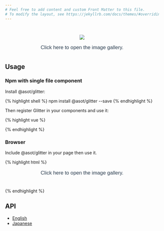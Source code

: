 ```yaml
---
# Feel free to add content and custom Front Matter to this file.
# To modify the layout, see https://jekyllrb.com/docs/themes/#overriding-theme-defaults
---
```


<script src="https://unpkg.com/vue"></script>
<script src="https://unpkg.com/@asot/glitter/dist/Glitter.umd.min.js"></script>

<link rel="stylesheet" href="https://unpkg.com/@asot/glitter/dist//Glitter.css">

<div id="app">
  <glitter v-bind:images="[
    { src: '/Glitter/assets/images/coffee3.jpg',
      caption: 'Photo by Emre Gencer on Unsplash' },
    { src: '/Glitter/assets/images/coffee2.jpeg',
      caption: 'Photo by Danielle MacInnes on Unsplash' },
    { src: '/Glitter/assets/images/coffee1.jpeg',
      caption: 'Photo by Jakub Dziubak on Unsplash' }
  ]">
    <div>
      <img class="top"
           src="/Glitter/assets/images/coffee1.jpeg"
      />
      <p>Click here to open the image gallery.</p>
    </div>
  </glitter>
</div>

<script>
// Local Registration
new Vue({
  components: {
    glitter: Glitter
  }
}).$mount('#app')
</script>

<style>
#app {
  font-family: 'Avenir', Helvetica, Arial, sans-serif;
  text-align: center;
  color: #2c3e50;
  margin: 0 0 40px;
  font-size: 1.2em;
}

.top {
  max-width: 80%;
  cursor: pointer;
  margin-top: 30px;
}

.top:hover {
  opacity: .7;
}
</style>

## Usage

### Npm with single file component

Install @asot/glitter:

{% highlight shell %}
npm install @asot/glitter --save
{% endhighlight %}

Then register Glitter in your components and use it:

{% highlight vue %}
<template>
  <div id="app">
    <glitter v-bind:images="[
      '/path/to/image',
      // Or you can specify a caption
      // via object notation.
      { src: '/path/to/image',
        caption: 'Hello @asot/glitter!' },
    ]">
      <p>Click here to open the image gallery.</p>
    </glitter>
  </div>
</template>

<script>
import Glitter from '@asot/glitter';
import '@asot/glitter/dist//Glitter.css'

export default {
  name: 'app',
  components: {
    Glitter,
  }
}
</script>
{% endhighlight %}

### Browser

Include @asot/glitter in your page then use it.

{% highlight html %}
<script src="https://unpkg.com/vue"></script>
<script src="https://unpkg.com/@asot/glitter/dist/Glitter.umd.min.js"></script>
<link rel="stylesheet" href="https://unpkg.com/@asot/glitter/dist//Glitter.css">

<div id="app">
  <glitter v-bind:images="[
    '/path/to/image',
    // Or you can specify a caption
    // via object notation.
    { src: '/path/to/image',
      caption: 'Hello @asot/glitter!' },
  ]">
    <p>Click here to open the image gallery.</p>
  </glitter>
</div>

<script>
// Local Registration
new Vue({
  components: {
    Glitter
  }
}).$mount('#app')
</script>
{% endhighlight %}

## API

- [English](https://github.com/Office-asoT/Glitter/blob/master/README.md#api)
- [Japanese](https://github.com/Office-asoT/Glitter/blob/master/README.jp.org#api)
